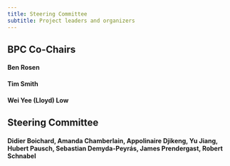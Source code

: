 ```yaml
---
title: Steering Committee
subtitle: Project leaders and organizers
---
```


## BPC Co-Chairs

#### Ben Rosen
#### Tim Smith
#### Wei Yee (Lloyd) Low

## Steering Committee

#### Didier Boichard, Amanda Chamberlain, Appolinaire Djikeng, Yu Jiang, Hubert Pausch, Sebastian Demyda-Peyrás, James Prendergast, Robert Schnabel

